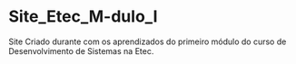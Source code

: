 # Site_Etec_M-dulo_I
Site Criado durante com os aprendizados do primeiro módulo do curso de Desenvolvimento de Sistemas na Etec.
